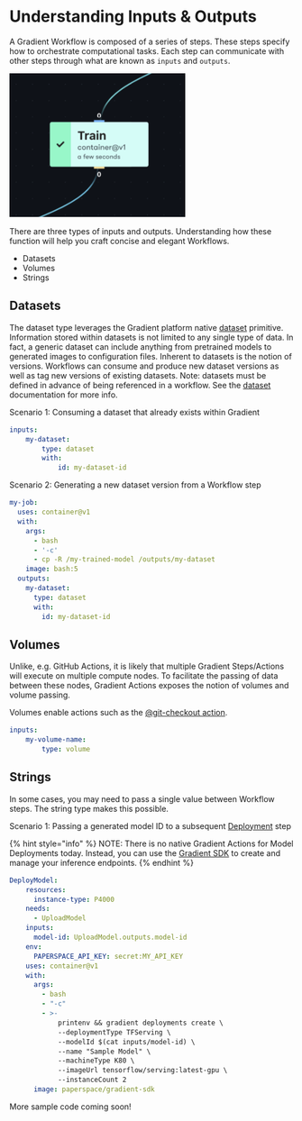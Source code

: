 # Understanding Inputs & Outputs

A Gradient Workflow is composed of a series of steps. These steps specify how to orchestrate computational tasks. Each step can communicate with other steps through what are known as `inputs`  and `outputs`.

![](../../.gitbook/assets/image%20%2810%29.png)

There are three types of inputs and outputs. Understanding how these function will help you craft concise and elegant Workflows.

* Datasets
* Volumes
* Strings

## Datasets

The dataset type leverages the Gradient platform native [dataset](../../data/data-overview/) primitive. Information stored within datasets is not limited to any single type of data. In fact, a generic dataset can include anything from pretrained models to generated images to configuration files. Inherent to datasets is the notion of versions. Workflows can consume and produce new dataset versions as well as tag new versions of existing datasets.  Note: datasets must be defined in advance of being referenced in a workflow. See the [dataset](../../data/data-overview/) documentation for more info.

Scenario 1: Consuming a dataset that already exists within Gradient

```yaml
inputs:
    my-dataset: 
        type: dataset
        with:
            id: my-dataset-id
```

Scenario 2: Generating a new dataset version from a Workflow step

```yaml
my-job:
  uses: container@v1
  with:
    args:
      - bash
      - '-c'
      - cp -R /my-trained-model /outputs/my-dataset
    image: bash:5
  outputs:
    my-dataset:
      type: dataset
      with:
        id: my-dataset-id
```

## Volumes

Unlike, e.g. GitHub Actions, it is likely that multiple Gradient Steps/Actions will execute on multiple compute nodes. To facilitate the passing of data between these nodes, Gradient Actions exposes the notion of volumes and volume passing.

Volumes enable actions such as the [@git-checkout action](gradient-actions.md#git-checkout).

```yaml
inputs:
    my-volume-name:
        type: volume
```

## Strings

In some cases, you may need to pass a single value between Workflow steps. The string type makes this possible.

Scenario 1: Passing a generated model ID to a subsequent [Deployment](../deployments/) step

{% hint style="info" %}
NOTE: There is no native Gradient Actions for Model Deployments today. Instead, you can use the [Gradient SDK](../../more/gradient-python-sdk-1/) to create and manage your inference endpoints.
{% endhint %}

```yaml
DeployModel:
    resources:
      instance-type: P4000
    needs:
      - UploadModel
    inputs:
      model-id: UploadModel.outputs.model-id
    env:
      PAPERSPACE_API_KEY: secret:MY_API_KEY
    uses: container@v1
    with:
      args:
        - bash
        - "-c"
        - >-
            printenv && gradient deployments create \
            --deploymentType TFServing \
            --modelId $(cat inputs/model-id) \
            --name "Sample Model" \
            --machineType K80 \
            --imageUrl tensorflow/serving:latest-gpu \
            --instanceCount 2
      image: paperspace/gradient-sdk
```

More sample code coming soon!

